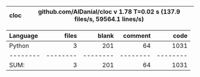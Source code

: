 cloc|github.com/AlDanial/cloc v 1.78  T=0.02 s (137.9 files/s, 59564.1 lines/s)
--- | ---

Language|files|blank|comment|code
:-------|-------:|-------:|-------:|-------:
Python|3|201|64|1031
--------|--------|--------|--------|--------
SUM:|3|201|64|1031
